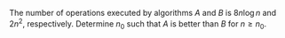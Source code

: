 The number of operations executed by algorithms $A$ and $B$ is $8n\log n$ and
$2n^{2}$, respectively. Determine $n_{0}$ such that $A$ is better than $B$ for $n ≥ n_{0}$.
